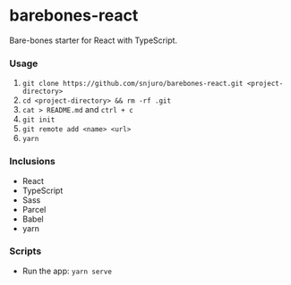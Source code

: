 # barebones-react
Bare-bones starter for React with TypeScript.

### Usage
1. `git clone https://github.com/snjuro/barebones-react.git <project-directory>`
2. `cd <project-directory> && rm -rf .git`
3. `cat > README.md` and `ctrl + c`
4. `git init`
5. `git remote add <name> <url>`
6. `yarn`

### Inclusions
- React
- TypeScript
- Sass
- Parcel
- Babel
- yarn

### Scripts
- Run the app: `yarn serve`
